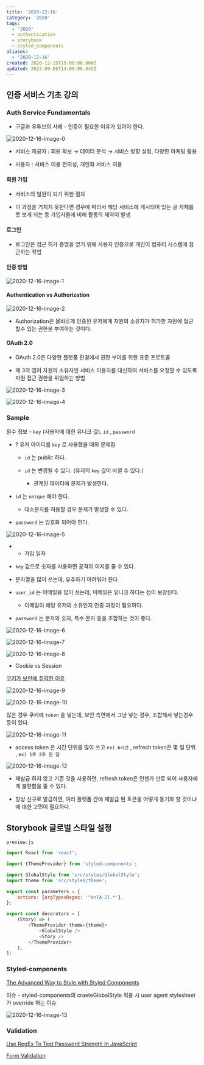 ```yaml
---
title: '2020-12-16'
category: '2020'
tags:
  - '2020'
  - authentication
  - storybook
  - styled_components
aliases:
  - '2020-12-16'
created: 2020-12-15T15:00:00.000Z
updated: 2022-09-06T14:00:06.045Z
---
```


## 인증 서비스 기초 강의

### Auth Service Fundamentals

- 구글과 유튜브의 사례 - 인증이 필요한 이유가 있어야 한다.

![2020-12-16-image-0](./images/2020-12-16-image-0.png)

- 서비스 제공자 : 회원 확보 → 데이터 분석 → 서비스 방향 설정, 다양한 마케팅 활용

- 사용자 : 서비스 이용 편의성, 개인화 서비스 이용

#### 회원 가입

- 서비스의 일원이 되기 위한 절차

- 이 과정을 거치지 못한다면 경우에 따라서 해당 서비스에 게시되어 있는 글 자체를못 보게 되는 등 가입자들에 비해 활동의 제약이 발생

#### 로그인

- 로그인은 접근 허가 증명을 얻기 위해 사용자 인증으로 개인이 컴퓨터 시스템에 접근하는 작업

#### 인증 방법

![2020-12-16-image-1](./images/2020-12-16-image-1.png)

#### Authentication vs Authorization

![2020-12-16-image-2](./images/2020-12-16-image-2.png)

- Authorization은 올바르게 인증된 유저에게 자원의 소유자가 허가한 자원에 접근할수 있는 권한을 부여하는 것이다.

#### OAuth 2.0

- OAuth 2.0은 다양한 플랫폼 환경에서 권한 부여를 위한 표준 프로토콜

- 제 3의 앱이 자원의 소유자인 서비스 이용자를 대신하여 서비스를 요청할 수 있도록자원 접근 권한을 위임하는 방법

![2020-12-16-image-3](./images/2020-12-16-image-3.png)

![2020-12-16-image-4](./images/2020-12-16-image-4.png)

### Sample

필수 정보 - `key` (사용자에 대한 유니크 값), `id` , `password`

- ? 유저 아이디를 `key` 로 사용했을 때의 문제점

  - `id` 는 public 하다.

  - `id` 는 변경될 수 있다. (유저의 `key` 값이 바뀔 수 있다.)

    - 관계된 데이터에 문제가 발생한다.

- `id` 는 `unique` 해야 한다.

  - 대소문자를 허용할 경우 문제가 발생할 수 있다.

- `password` 는 암호화 되어야 한다.

![2020-12-16-image-5](./images/2020-12-16-image-5.png)

- - 가입 일자

- `key` 값으로 숫자를 사용하면 공격의 여지를 줄 수 있다.

- 문자열을 많이 쓰는데, 유추하기 어려워야 한다.

- `user_id` 는 이메일을 많이 쓰는데, 이메일은 유니크 하다는 점이 보장된다.

  - 이메일이 해당 유저의 소유인지 인증 과정이 필요하다.

- `password` 는 문자와 숫자, 특수 문자 등을 조합하는 것이 좋다.

![2020-12-16-image-6](./images/2020-12-16-image-6.png)

![2020-12-16-image-7](./images/2020-12-16-image-7.png)

![2020-12-16-image-8](./images/2020-12-16-image-8.png)

- Cookie vs Session

[쿠키가 보안에 취약한 이유](https://marga.tistory.com/291)

![2020-12-16-image-9](./images/2020-12-16-image-9.png)

![2020-12-16-image-10](./images/2020-12-16-image-10.png)

많은 경우 쿠키에 `token` 을 넣는데, 보안 측면에서 그냥 넣는 경우, 조합해서 넣는경우 등이 있다.

![2020-12-16-image-11](./images/2020-12-16-image-11.png)

- access token 은 시간 단위를 많이 쓰고 `ex) 6시간` , refresh token은 몇 일 단위 , `ex) 1주 2주 한 달`

![2020-12-16-image-12](./images/2020-12-16-image-12.png)

- 재발급 하지 않고 기존 것을 사용하면, refresh token은 언젠가 만료 되어 사용자에게 불편함을 줄 수 있다.

- 항상 신규로 발급하면, 여러 플랫폼 간에 재발급 된 토큰을 어떻게 동기화 할 것이냐에 대한 고민이 필요하다.

## Storybook 글로벌 스타일 설정

`preview.js`

```javascript
import React from 'react';

import {ThemeProvider} from 'styled-components';

import GlobalStyle from 'src/styles/GlobalStyle';
import theme from 'src/styles/theme';

export const parameters = {
	actions: {argTypesRegex: '^on[A-Z].*'},
};

export const decorators = [
	(Story) => (
		<ThemeProvider theme={theme}>
			<GlobalStyle />
			<Story />
		</ThemeProvider>
	),
];
```

### Styled-components

[The Advanced Way to Style with Styled Components](https://medium.com/javascript-in-plain-english/the-advanced-way-to-style-with-styled-components-98fb70c1eecc)

이슈 - styled-components의 craeteGlobalStyle 적용 시 user agent stylesheet가 override 하는 이슈

![2020-12-16-image-13](./images/2020-12-16-image-13.png)

### Validation

[Use RegEx To Test Password Strength In JavaScript](https://www.thepolyglotdeveloper.com/2015/05/use-regex-to-test-password-strength-in-javascript/)

[Form Validation](https://codesandbox.io/s/form-validation-ievlc?from-embed=&file=/src/Form.js:549-561)
